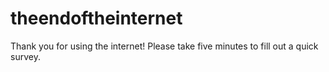 # theendoftheinternet
Thank you for using the internet! Please take five minutes to fill out a quick survey. 
